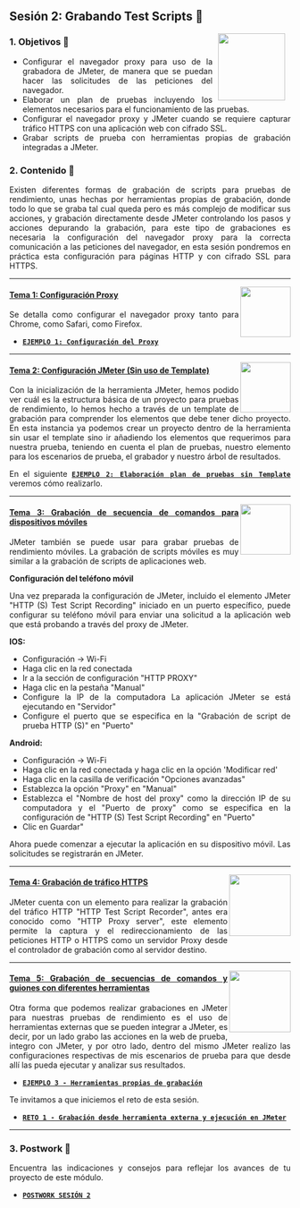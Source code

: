 ## Sesión 2: Grabando Test Scripts 🤖

<img src="../images/android-kotlin.png" align="right" height="120" hspace="10">
<div style="text-align: justify;">

### 1. Objetivos :dart: 

- Configurar el navegador proxy para uso de la grabadora de JMeter, de manera que se puedan hacer las solicitudes de las peticiones del navegador.
- Elaborar un plan de pruebas incluyendo los elementos necesarios para el funcionamiento de las pruebas.
- Configurar el navegador proxy y JMeter cuando se requiere capturar tráfico HTTPS con una aplicación web con cifrado SSL.
- Grabar scripts de prueba con herramientas propias de grabación integradas a JMeter.

### 2. Contenido :blue_book:

Existen diferentes formas de grabación de scripts para pruebas de rendimiento, unas hechas por herramientas propias de grabación, donde todo lo que se graba tal cual queda pero es más complejo de modificar sus acciones, y grabación directamente desde JMeter controlando los pasos y acciones depurando la grabación, para este tipo de grabaciones es necesaria la configuración del navegador proxy para la correcta comunicación a las peticiones del navegador, en esta sesión pondremos en práctica esta configuración para páginas HTTP y con cifrado SSL para HTTPS.

---

<img src="images/tools.png" align="right" height="90"> 

#### <ins>Tema 1: Configuración Proxy</ins>

Se detalla como configurar el navegador proxy tanto para Chrome, como Safari, como Firefox.

- [**`EJEMPLO 1: Configuración del Proxy`**](./Ejemplo-01)

---

<img src="images/structure.png" align="right" height="90"> 

#### <ins>Tema 2: Configuración JMeter (Sin uso de Template)</ins>

Con la inicialización de la herramienta JMeter, hemos podido ver cuál es la estructura básica de un proyecto para pruebas de rendimiento, lo hemos hecho a través de un template de grabación para comprender los elementos que debe tener dicho proyecto. En esta instancia ya podemos crear un proyecto dentro de la herramienta sin usar el template sino ir añadiendo los elementos que requerimos para nuestra prueba, teniendo en cuenta el plan de pruebas, nuestro elemento para los escenarios de prueba, el grabador y nuestro árbol de resultados.
  
  En el siguiente [**`EJEMPLO 2: Elaboración plan de pruebas sin Template`**](./Ejemplo-02) veremos cómo realizarlo.
  
---

<img src="images/emulator.jpg" align="right" height="90"> 

#### <ins>Tema 3: Grabación de secuencia de comandos para dispositivos móviles</ins>

JMeter también se puede usar para grabar pruebas de rendimiento móviles. La grabación de scripts móviles es muy similar a la grabación de scripts de aplicaciones web.
  
**Configuración del teléfono móvil**

Una vez preparada la configuración de JMeter, incluido el elemento JMeter "HTTP (S) Test Script Recording" iniciado en un puerto específico, puede configurar su teléfono móvil para enviar una
solicitud a la aplicación web que está probando a través del proxy de JMeter. 

**IOS:**
* Configuración -> Wi-Fi
* Haga clic en la red conectada
* Ir a la sección de configuración "HTTP PROXY"
* Haga clic en la pestaña "Manual"
* Configure la IP de la computadora La aplicación JMeter se está ejecutando en "Servidor" 
* Configure el puerto que se especifica en la "Grabación de script de prueba HTTP (S)" en "Puerto"

**Android:**

* Configuración -> Wi-Fi
* Haga clic en la red conectada y haga clic en la opción 'Modificar red'
* Haga clic en la casilla de verificación "Opciones avanzadas"
* Establezca la opción "Proxy" en "Manual"
* Establezca el "Nombre de host del proxy" como la dirección IP de su computadora y el "Puerto de proxy" como se especifica en la configuración de "HTTP (S) Test Script Recording" en "Puerto"
* Clic en Guardar"

Ahora puede comenzar a ejecutar la aplicación en su dispositivo móvil. Las solicitudes se registrarán en JMeter.


---

<img src="images/chaomi.png" align="right" height="110"> 

#### <ins>Tema 4: Grabación de tráfico HTTPS</ins>

JMeter cuenta con un elemento para realizar la grabación del tráfico HTTP "HTTP Test Script Recorder", antes era conocido como "HTTP Proxy server", este elemento permite la captura y el redireccionamiento de las peticiones HTTP o HTTPS como un servidor Proxy  desde el controlador de grabación como al servidor destino.

---
  
  <img src="images/chaomi.png" align="right" height="110"> 

#### <ins>Tema 5: Grabación de secuencias de comandos y guiones con diferentes herramientas</ins>

Otra forma que podemos realizar grabaciones en JMeter para nuestras pruebas de rendimiento es el uso de herramientas externas que se pueden integrar a JMeter, es decir, por un lado grabo las acciones en la web de prueba, integro con JMeter, y por otro lado, dentro del mismo JMeter realizo las configuraciones respectivas de mis escenarios de prueba para que desde allí las pueda ejecutar y analizar sus resultados.
  
- [**`EJEMPLO 3 - Herramientas propias de grabación`**](./Ejemplo-03)
  
Te invitamos a que iniciemos el reto de esta sesión.
  
  - [**`RETO 1 - Grabación desde herramienta externa y ejecución en JMeter`**](./Reto-01)

---

### 3. Postwork :memo:

Encuentra las indicaciones y consejos para reflejar los avances de tu proyecto de este módulo.

- [**`POSTWORK SESIÓN 2`**](./Postwork/)

<br/>


</div>





